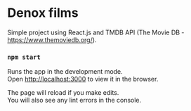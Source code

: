 
# Denox films

Simple project using React.js and TMDB API (The Movie DB - https://www.themoviedb.org/).


### `npm start`

Runs the app in the development mode.<br />
Open [http://localhost:3000](http://localhost:3000) to view it in the browser.

The page will reload if you make edits.<br />
You will also see any lint errors in the console.